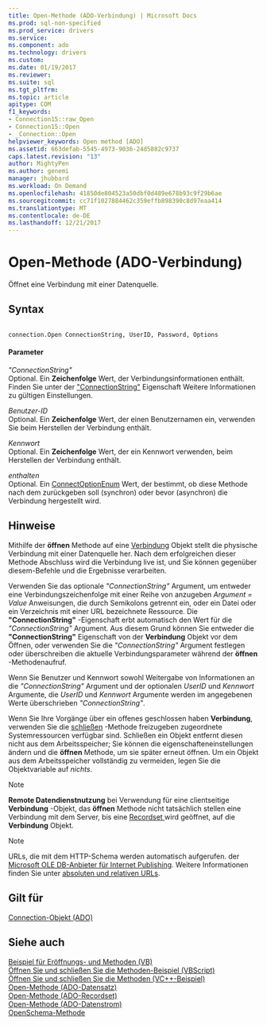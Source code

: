```yaml
---
title: Open-Methode (ADO-Verbindung) | Microsoft Docs
ms.prod: sql-non-specified
ms.prod_service: drivers
ms.service: 
ms.component: ado
ms.technology: drivers
ms.custom: 
ms.date: 01/19/2017
ms.reviewer: 
ms.suite: sql
ms.tgt_pltfrm: 
ms.topic: article
apitype: COM
f1_keywords:
- Connection15::raw_Open
- Connection15::Open
- _Connection::Open
helpviewer_keywords: Open method [ADO]
ms.assetid: 663defab-5545-4973-9036-24d5882c9737
caps.latest.revision: "13"
author: MightyPen
ms.author: genemi
manager: jhubbard
ms.workload: On Demand
ms.openlocfilehash: 41850de804523a50dbf0d489e678b93c9f29b6ae
ms.sourcegitcommit: cc71f1027884462c359effb898390c8d97eaa414
ms.translationtype: MT
ms.contentlocale: de-DE
ms.lasthandoff: 12/21/2017
---
```

# <a name="open-method-ado-connection"></a>Open-Methode (ADO-Verbindung)
Öffnet eine Verbindung mit einer Datenquelle.  
  
## <a name="syntax"></a>Syntax  
  
```  
  
connection.Open ConnectionString, UserID, Password, Options  
```  
  
#### <a name="parameters"></a>Parameter  
 *"ConnectionString"*  
 Optional. Ein **Zeichenfolge** Wert, der Verbindungsinformationen enthält. Finden Sie unter der ["ConnectionString"](../../../ado/reference/ado-api/connectionstring-property-ado.md) Eigenschaft Weitere Informationen zu gültigen Einstellungen.  
  
 *Benutzer-ID*  
 Optional. Ein **Zeichenfolge** Wert, der einen Benutzernamen ein, verwenden Sie beim Herstellen der Verbindung enthält.  
  
 *Kennwort*  
 Optional. Ein **Zeichenfolge** Wert, der ein Kennwort verwenden, beim Herstellen der Verbindung enthält.  
  
 *enthalten*  
 Optional. Ein [ConnectOptionEnum](../../../ado/reference/ado-api/connectoptionenum.md) Wert, der bestimmt, ob diese Methode nach dem zurückgeben soll (synchron) oder bevor (asynchron) die Verbindung hergestellt wird.  
  
## <a name="remarks"></a>Hinweise  
 Mithilfe der **öffnen** Methode auf eine [Verbindung](../../../ado/reference/ado-api/connection-object-ado.md) Objekt stellt die physische Verbindung mit einer Datenquelle her. Nach dem erfolgreichen dieser Methode Abschluss wird die Verbindung live ist, und Sie können gegenüber diesem-Befehle und die Ergebnisse verarbeiten.  
  
 Verwenden Sie das optionale *"ConnectionString"* Argument, um entweder eine Verbindungszeichenfolge mit einer Reihe von anzugeben *Argument* *= Value* Anweisungen, die durch Semikolons getrennt ein, oder ein Datei oder ein Verzeichnis mit einer URL bezeichnete Ressource. Die **"ConnectionString"** -Eigenschaft erbt automatisch den Wert für die *"ConnectionString"* Argument. Aus diesem Grund können Sie entweder die **"ConnectionString"** Eigenschaft von der **Verbindung** Objekt vor dem Öffnen, oder verwenden Sie die *"ConnectionString"* Argument festlegen oder überschreiben die aktuelle Verbindungsparameter während der **öffnen** -Methodenaufruf.  
  
 Wenn Sie Benutzer und Kennwort sowohl Weitergabe von Informationen an die *"ConnectionString"* Argument und der optionalen *UserID* und *Kennwort* Argumente, die *UserID*  und *Kennwort* Argumente werden im angegebenen Werte überschrieben *"ConnectionString"*.  
  
 Wenn Sie Ihre Vorgänge über ein offenes geschlossen haben **Verbindung**, verwenden Sie die [schließen](../../../ado/reference/ado-api/close-method-ado.md) -Methode freizugeben zugeordnete Systemressourcen verfügbar sind. Schließen ein Objekt entfernt diesen nicht aus dem Arbeitsspeicher; Sie können die eigenschafteneinstellungen ändern und die **öffnen** Methode, um sie später erneut öffnen. Um ein Objekt aus dem Arbeitsspeicher vollständig zu vermeiden, legen Sie die Objektvariable auf *nichts*.  
  
> [!NOTE]
>  **Remote Datendienstnutzung** bei Verwendung für eine clientseitige **Verbindung** -Objekt, das **öffnen** Methode nicht tatsächlich stellen eine Verbindung mit dem Server, bis eine [Recordset ](../../../ado/reference/ado-api/recordset-object-ado.md) wird geöffnet, auf die **Verbindung** Objekt.  
  
> [!NOTE]
>  URLs, die mit dem HTTP-Schema werden automatisch aufgerufen. der [Microsoft OLE DB-Anbieter für Internet Publishing](../../../ado/guide/appendixes/microsoft-ole-db-provider-for-internet-publishing.md). Weitere Informationen finden Sie unter [absoluten und relativen URLs](../../../ado/guide/data/absolute-and-relative-urls.md).  
  
## <a name="applies-to"></a>Gilt für  
 [Connection-Objekt (ADO)](../../../ado/reference/ado-api/connection-object-ado.md)  
  
## <a name="see-also"></a>Siehe auch  
 [Beispiel für Eröffnungs- und Methoden (VB)](../../../ado/reference/ado-api/open-and-close-methods-example-vb.md)   
 [Öffnen Sie und schließen Sie die Methoden-Beispiel (VBScript)](../../../ado/reference/ado-api/open-and-close-methods-example-vbscript.md)   
 [Öffnen Sie und schließen Sie die Methoden (VC++-Beispiel)](../../../ado/reference/ado-api/open-and-close-methods-example-vc.md)   
 [Open-Methode (ADO-Datensatz)](../../../ado/reference/ado-api/open-method-ado-record.md)   
 [Open-Methode (ADO-Recordset)](../../../ado/reference/ado-api/open-method-ado-recordset.md)   
 [Open-Methode (ADO-Datenstrom)](../../../ado/reference/ado-api/open-method-ado-stream.md)   
 [OpenSchema-Methode](../../../ado/reference/ado-api/openschema-method.md)
